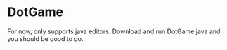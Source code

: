 # DotGame

For now, only supports java editors. Download and run DotGame.java and you should be good to go.
